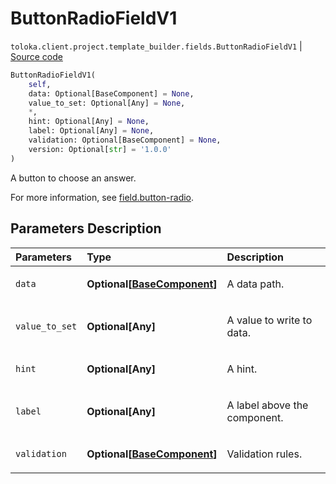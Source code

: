 # ButtonRadioFieldV1
`toloka.client.project.template_builder.fields.ButtonRadioFieldV1` | [Source code](https://github.com/Toloka/toloka-kit/blob/v1.2.0/src/client/project/template_builder/fields.py#L91)

```python
ButtonRadioFieldV1(
    self,
    data: Optional[BaseComponent] = None,
    value_to_set: Optional[Any] = None,
    *,
    hint: Optional[Any] = None,
    label: Optional[Any] = None,
    validation: Optional[BaseComponent] = None,
    version: Optional[str] = '1.0.0'
)
```

A button to choose an answer.


For more information, see [field.button-radio](https://toloka.ai/docs/template-builder/reference/field.button-radio).

## Parameters Description

| Parameters | Type | Description |
| :----------| :----| :-----------|
`data`|**Optional\[[BaseComponent](toloka.client.project.template_builder.base.BaseComponent.md)\]**|<p>A data path.</p>
`value_to_set`|**Optional\[Any\]**|<p>A value to write to data.</p>
`hint`|**Optional\[Any\]**|<p>A hint.</p>
`label`|**Optional\[Any\]**|<p>A label above the component.</p>
`validation`|**Optional\[[BaseComponent](toloka.client.project.template_builder.base.BaseComponent.md)\]**|<p>Validation rules.</p>
